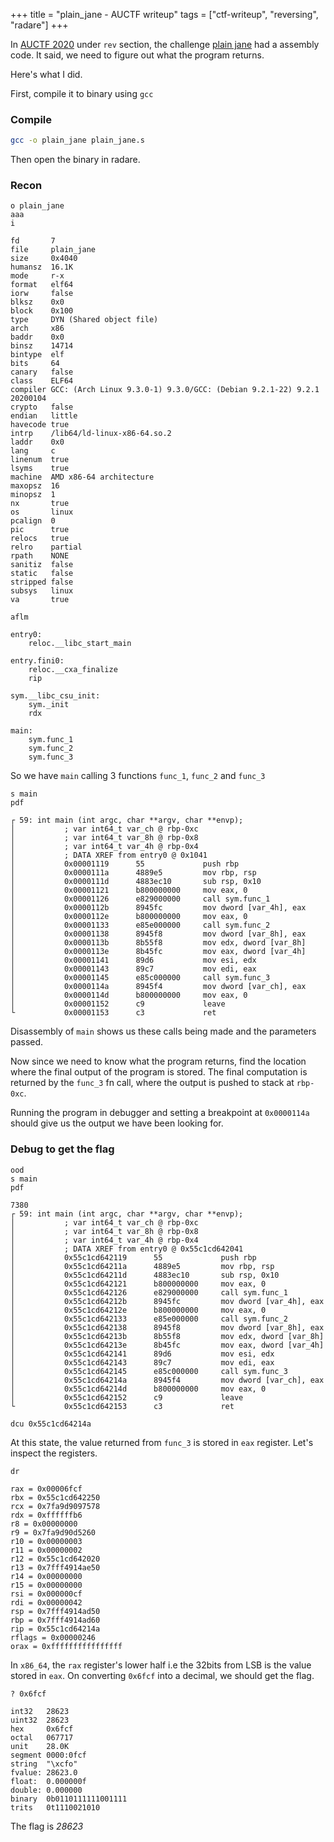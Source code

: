 +++
title = "plain_jane - AUCTF writeup"
tags = ["ctf-writeup", "reversing", "radare"]
+++


In [AUCTF 2020](https://ctf.auburn.edu/) under `rev` section, the challenge [plain jane](https://github.com/auehc/AUCTF-2020/blob/master/Reversing/Plain%20Jane/prompt.md) had a assembly code. It said, we need to figure out what the program returns.

Here's what I did.

First, compile it to binary using `gcc`

### Compile

```sh
gcc -o plain_jane plain_jane.s
```
    

Then open the binary in radare.

### Recon

```radare2
o plain_jane
aaa
i
```

    fd       7
    file     plain_jane
    size     0x4040
    humansz  16.1K
    mode     r-x
    format   elf64
    iorw     false
    blksz    0x0
    block    0x100
    type     DYN (Shared object file)
    arch     x86
    baddr    0x0
    binsz    14714
    bintype  elf
    bits     64
    canary   false
    class    ELF64
    compiler GCC: (Arch Linux 9.3.0-1) 9.3.0/GCC: (Debian 9.2.1-22) 9.2.1 20200104
    crypto   false
    endian   little
    havecode true
    intrp    /lib64/ld-linux-x86-64.so.2
    laddr    0x0
    lang     c
    linenum  true
    lsyms    true
    machine  AMD x86-64 architecture
    maxopsz  16
    minopsz  1
    nx       true
    os       linux
    pcalign  0
    pic      true
    relocs   true
    relro    partial
    rpath    NONE
    sanitiz  false
    static   false
    stripped false
    subsys   linux
    va       true



```radare2
aflm
```

    entry0:
        reloc.__libc_start_main
    
    entry.fini0:
        reloc.__cxa_finalize
        rip
    
    sym.__libc_csu_init:
        sym._init
        rdx
    
    main:
        sym.func_1
        sym.func_2
        sym.func_3
    


So we have `main` calling 3 functions `func_1`, `func_2` and `func_3`


```radare2
s main
pdf
```

    ┌ 59: int main (int argc, char **argv, char **envp);
    │           ; var int64_t var_ch @ rbp-0xc
    │           ; var int64_t var_8h @ rbp-0x8
    │           ; var int64_t var_4h @ rbp-0x4
    │           ; DATA XREF from entry0 @ 0x1041
    │           0x00001119      55             push rbp
    │           0x0000111a      4889e5         mov rbp, rsp
    │           0x0000111d      4883ec10       sub rsp, 0x10
    │           0x00001121      b800000000     mov eax, 0
    │           0x00001126      e829000000     call sym.func_1
    │           0x0000112b      8945fc         mov dword [var_4h], eax
    │           0x0000112e      b800000000     mov eax, 0
    │           0x00001133      e85e000000     call sym.func_2
    │           0x00001138      8945f8         mov dword [var_8h], eax
    │           0x0000113b      8b55f8         mov edx, dword [var_8h]
    │           0x0000113e      8b45fc         mov eax, dword [var_4h]
    │           0x00001141      89d6           mov esi, edx
    │           0x00001143      89c7           mov edi, eax
    │           0x00001145      e85c000000     call sym.func_3
    │           0x0000114a      8945f4         mov dword [var_ch], eax
    │           0x0000114d      b800000000     mov eax, 0
    │           0x00001152      c9             leave
    └           0x00001153      c3             ret


Disassembly of `main` shows us these calls being made and the parameters passed.

Now since we need to know what the program returns, find the location where the final output of the program is stored. The final computation is returned by the `func_3` fn call, where the output is pushed to stack at `rbp-0xc`.

Running the program in debugger and setting a breakpoint at `0x0000114a` should give us the output we have been looking for.

### Debug to get the flag

```radare2
ood
s main
pdf
```

    7380
    ┌ 59: int main (int argc, char **argv, char **envp);
    │           ; var int64_t var_ch @ rbp-0xc
    │           ; var int64_t var_8h @ rbp-0x8
    │           ; var int64_t var_4h @ rbp-0x4
    │           ; DATA XREF from entry0 @ 0x55c1cd642041
    │           0x55c1cd642119      55             push rbp
    │           0x55c1cd64211a      4889e5         mov rbp, rsp
    │           0x55c1cd64211d      4883ec10       sub rsp, 0x10
    │           0x55c1cd642121      b800000000     mov eax, 0
    │           0x55c1cd642126      e829000000     call sym.func_1
    │           0x55c1cd64212b      8945fc         mov dword [var_4h], eax
    │           0x55c1cd64212e      b800000000     mov eax, 0
    │           0x55c1cd642133      e85e000000     call sym.func_2
    │           0x55c1cd642138      8945f8         mov dword [var_8h], eax
    │           0x55c1cd64213b      8b55f8         mov edx, dword [var_8h]
    │           0x55c1cd64213e      8b45fc         mov eax, dword [var_4h]
    │           0x55c1cd642141      89d6           mov esi, edx
    │           0x55c1cd642143      89c7           mov edi, eax
    │           0x55c1cd642145      e85c000000     call sym.func_3
    │           0x55c1cd64214a      8945f4         mov dword [var_ch], eax
    │           0x55c1cd64214d      b800000000     mov eax, 0
    │           0x55c1cd642152      c9             leave
    └           0x55c1cd642153      c3             ret



```radare2
dcu 0x55c1cd64214a
```

At this state, the value returned from `func_3` is stored in `eax` register. Let's inspect the registers.


```radare2
dr
```

    rax = 0x00006fcf
    rbx = 0x55c1cd642250
    rcx = 0x7fa9d9097578
    rdx = 0xffffffb6
    r8 = 0x00000000
    r9 = 0x7fa9d90d5260
    r10 = 0x00000003
    r11 = 0x00000002
    r12 = 0x55c1cd642020
    r13 = 0x7fff4914ae50
    r14 = 0x00000000
    r15 = 0x00000000
    rsi = 0x000000cf
    rdi = 0x00000042
    rsp = 0x7fff4914ad50
    rbp = 0x7fff4914ad60
    rip = 0x55c1cd64214a
    rflags = 0x00000246
    orax = 0xffffffffffffffff


In `x86_64`, the `rax` register's lower half i.e the 32bits from LSB is the value stored in `eax`. On converting `0x6fcf` into a decimal, we should get the flag.


```radare2
? 0x6fcf
```

    int32   28623
    uint32  28623
    hex     0x6fcf
    octal   067717
    unit    28.0K
    segment 0000:0fcf
    string  "\xcfo"
    fvalue: 28623.0
    float:  0.000000f
    double: 0.000000
    binary  0b0110111111001111
    trits   0t1110021010


The flag is *28623*
